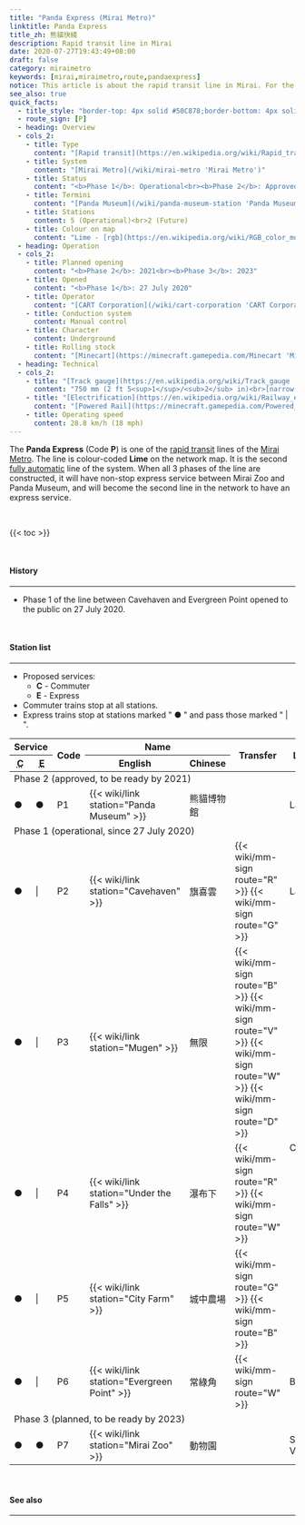 ```yaml
---
title: "Panda Express (Mirai Metro)"
linktitle: Panda Express
title_zh: 熊貓快綫
description: Rapid transit line in Mirai
date: 2020-07-27T19:43:49+08:00
draft: false
category: miraimetro
keywords: [mirai,miraimetro,route,pandaexpress]
notice: This article is about the rapid transit line in Mirai. For the American fast food restaurant chain, see [Panda Express](https://en.wikipedia.org/wiki/Panda_Express 'Panda Express').
see_also: true
quick_facts:
  - title_style: "border-top: 4px solid #50C878;border-bottom: 4px solid #50C878;padding:2px 0;"
  - route_sign: [P]
  - heading: Overview
  - cols_2:
    - title: Type
      content: "[Rapid transit](https://en.wikipedia.org/wiki/Rapid_transit 'Rapid transit')"
    - title: System
      content: "[Mirai Metro](/wiki/mirai-metro 'Mirai Metro')"
    - title: Status
      content: "<b>Phase 1</b>: Operational<br><b>Phase 2</b>: Approved<br><b>Phase 3</b>: Planned"
    - title: Termini
      content: "[Panda Museum](/wiki/panda-museum-station 'Panda Museum station')<br>[Evergreen Point](/wiki/evergreen-point-station 'Evergreen Point station')"
    - title: Stations
      content: 5 (Operational)<br>2 (Future)
    - title: Colour on map
      content: "Lime - [rgb](https://en.wikipedia.org/wiki/RGB_color_model 'RGB color model')(80,200,120)"
  - heading: Operation
  - cols_2:
    - title: Planned opening
      content: "<b>Phase 2</b>: 2021<br><b>Phase 3</b>: 2023"
    - title: Opened
      content: "<b>Phase 1</b>: 27 July 2020"
    - title: Operator
      content: "[CART Corporation](/wiki/cart-corporation 'CART Corporation')"
    - title: Conduction system
      content: Manual control
    - title: Character
      content: Underground
    - title: Rolling stock
      content: "[Minecart](https://minecraft.gamepedia.com/Minecart 'Minecart')<br>(Lime [Concrete](https://minecraft.gamepedia.com/Concrete 'Concrete'))"
  - heading: Technical
  - cols_2:
    - title: "[Track gauge](https://en.wikipedia.org/wiki/Track_gauge 'Track gauge')"
      content: "750 mm (2 ft ​5<sup>1</sup>/<sub>2</sub> in)<br>[narrow gauge](https://en.wikipedia.org/wiki/Narrow-gauge_railway 'Narrow-gauge railway')"
    - title: "[Electrification](https://en.wikipedia.org/wiki/Railway_electrification_system 'Railway electrification system')"
      content: "[Powered Rail](https://minecraft.gamepedia.com/Powered_Rail 'Powered Rail')"
    - title: Operating speed
      content: 28.8 km/h (18 mph)
---
```


The **Panda Express** (Code **P**) is one of the [rapid transit](https://en.wikipedia.org/wiki/Rapid_transit "Rapid transit") lines of the [Mirai Metro](/wiki/mirai-metro "Mirai Metro"). The line is colour-coded **<span class="text-pe">Lime</span>** on the network map. It is the second [fully automatic](https://en.wikipedia.org/wiki/Automatic_train_operation "Automatic train operation") line of the system. When all 3 phases of the line are constructed, it will have non-stop express service between Mirai Zoo and Panda Museum, and will become the second line in the network to have an express service.

<br>

{{< toc >}}

<br>

#### History

---

- Phase 1 of the line between Cavehaven and Evergreen Point opened to the public on 27 July 2020.

<br>

#### Station list

---

- Proposed services:
  - **C** - Commuter
  - **E** - Express
- Commuter trains stop at all stations.
- Express trains stop at stations marked \" ● \" and pass those marked \" \| \".

<div class="table-responsive">
  <table class="table table-sm table-bordered table-700 text-center">
    <thead class="pandaexpress">
      <tr>
        <th colspan="2" class="border-bottom-0">Service</th>
        <th rowspan="2">Code</th>
        <th colspan="2" class="border-bottom-0">Name</th>
        <th rowspan="2">Transfer</th>
        <th rowspan="2">Location</th>
      </tr>
      <tr>
        <th>
          <abbr title="Commuter">C</abbr>
        </th>
        <th>
          <abbr title="Express">E</abbr>
        </th>
        <th>English</th>
        <th>Chinese</th>
      </tr>
    </thead>
    <tbody>
      <tr>
        <td colspan="7" class="alert-warning font-weight-bold">
          Phase 2 <span class="small font-italic font-weight-bold">(approved, to be ready by 2021)</span>
        </td>
      </tr>
      <tr>
        <td>●</td>
        <td>●</td>
        <td>
          <span class="station-code station-code-sm station-code-pe rounded-circle">P1</span>
        </td>
        <td>{{< wiki/link station="Panda Museum" >}}</td>
        <td>熊貓博物館</td>
        <td></td>
        <td>La Miraiya</td>
      </tr>
      <tr>
        <td colspan="7" class="alert-success font-weight-bold">
          Phase 1 <span class="small font-italic font-weight-bold">(operational, since 27 July 2020)</span>
        </td>
      </tr>
      <tr>
        <td>●</td>
        <td>|</td>
        <td>
          <span class="station-code station-code-sm station-code-pe rounded-circle">P2</span>
        </td>
        <td>{{< wiki/link station="Cavehaven" >}}</td>
        <td>旗喜雲</td>
        <td>
          {{< wiki/mm-sign route="R" >}}
          {{< wiki/mm-sign route="G" >}}
        </td>
        <td>La Miraiya</td>
      </tr>
      <tr>
        <td>●</td>
        <td>|</td>
        <td>
          <span class="station-code station-code-sm station-code-pe rounded-circle">P3</span>
        </td>
        <td>{{< wiki/link station="Mugen" >}}</td>
        <td>無限</td>
        <td>
          {{< wiki/mm-sign route="B" >}}
          {{< wiki/mm-sign route="V" >}}
          {{< wiki/mm-sign route="W" >}}
          {{< wiki/mm-sign route="D" >}}
        </td>
        <td rowspan="3">City Loop</td>
      </tr>
      <tr>
        <td>●</td>
        <td>|</td>
        <td>
          <span class="station-code station-code-sm station-code-pe rounded-circle">P4</span>
        </td>
        <td>{{< wiki/link station="Under the Falls" >}}</td>
        <td>瀑布下</td>
        <td>
          {{< wiki/mm-sign route="R" >}}
          {{< wiki/mm-sign route="W" >}}
        </td>
      </tr>
      <tr>
        <td>●</td>
        <td>|</td>
        <td>
          <span class="station-code station-code-sm station-code-pe rounded-circle">P5</span>
        </td>
        <td>{{< wiki/link station="City Farm" >}}</td>
        <td>城中農場</td>
        <td>
          {{< wiki/mm-sign route="G" >}}
          {{< wiki/mm-sign route="B" >}}
        </td>
      </tr>
      <tr>
        <td>●</td>
        <td>|</td>
        <td>
          <span class="station-code station-code-sm station-code-pe rounded-circle">P6</span>
        </td>
        <td>{{< wiki/link station="Evergreen Point" >}}</td>
        <td>常綠角</td>
        <td>
          {{< wiki/mm-sign route="W" >}}
        </td>
        <td>Big Snow</td>
      </tr>
      <tr>
        <td colspan="7" class="alert-danger font-weight-bold">
          Phase 3 <span class="small font-italic font-weight-bold">(planned, to be ready by 2023)</span>
        </td>
      </tr>
      <tr>
        <td>●</td>
        <td>●</td>
        <td>
          <span class="station-code station-code-sm station-code-pe rounded-circle">P7</span>
        </td>
        <td>{{< wiki/link station="Mirai Zoo" >}}</td>
        <td>動物園</td>
        <td></td>
        <td>Southwest Valley</td>
      </tr>
    </tbody>
  </table>
</div>

<br>

#### See also

---